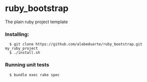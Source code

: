 ruby_bootstrap
==============

The plain ruby project template

### Installing:
```
  $ git clone https://github.com/alabeduarte/ruby_bootstrap.git my_ruby_project
  $ ./install.sh
```

### Running unit tests
```
  $ bundle exec rake spec
```
